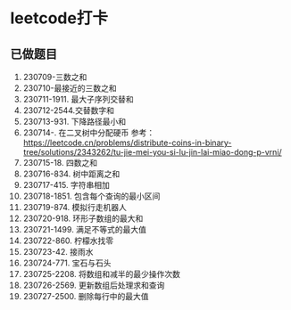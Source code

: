 # leetcode打卡
## 已做题目
1. 230709-三数之和
2. 230710-最接近的三数之和
3. 230711-1911. 最大子序列交替和
4. 230712-2544.交替数字和
5. 230713-931. 下降路径最小和
6. 230714-. 在二叉树中分配硬币 参考：https://leetcode.cn/problems/distribute-coins-in-binary-tree/solutions/2343262/tu-jie-mei-you-si-lu-jin-lai-miao-dong-p-vrni/
7. 230715-18. 四数之和 
8. 230716-834. 树中距离之和
9. 230717-415. 字符串相加
10. 230718-1851. 包含每个查询的最小区间
11. 230719-874. 模拟行走机器人
12. 230720-918. 环形子数组的最大和
13. 230721-1499. 满足不等式的最大值
14. 230722-860. 柠檬水找零
15. 230723-42. 接雨水
16. 230724-771. 宝石与石头
17. 230725-2208. 将数组和减半的最少操作次数
18. 230726-2569. 更新数组后处理求和查询
18. 230727-2500. 删除每行中的最大值
